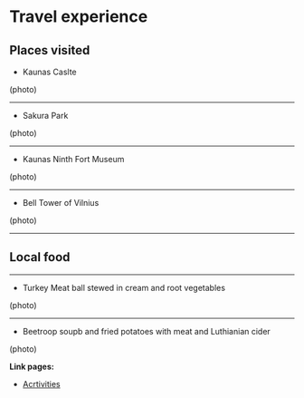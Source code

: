 # Travel experience 
## Places visited

* Kaunas Caslte

(photo)

******************************************************************************************************************************************************************************************************************************

+ Sakura Park

(photo)

******************************************************************************************************************************************************************************************************************************

- Kaunas Ninth Fort Museum

(photo)

******************************************************************************************************************************************************************************************************************************

+ Bell Tower of Vilnius
  
(photo)

******************************************************************************************************************************************************************************************************************************
## Local food 
********************************************************************************************************************************************************************************************************************************

* Turkey Meat ball stewed in cream and root vegetables

(photo)

********************************************************************************************************************************************************************************************************************************

-  Beetroop soupb and fried potatoes with meat and Luthianian cider

  (photo)

**Link pages:**



*  [Acrtivities](2-Activities)
